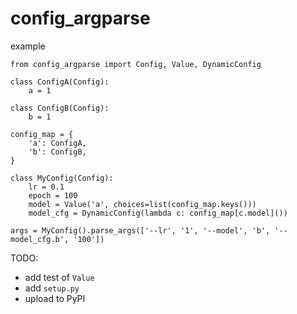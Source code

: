 # config_argparse

example

```
from config_argparse import Config, Value, DynamicConfig

class ConfigA(Config):
    a = 1

class ConfigB(Config):
    b = 1

config_map = {
    'a': ConfigA,
    'b': ConfigB,
}

class MyConfig(Config):
    lr = 0.1
    epoch = 100
    model = Value('a', choices=list(config_map.keys()))
    model_cfg = DynamicConfig(lambda c: config_map[c.model]())

args = MyConfig().parse_args(['--lr', '1', '--model', 'b', '--model_cfg.b', '100'])

```

TODO:

- add test of `Value`
- add `setup.py`
- upload to PyPI
